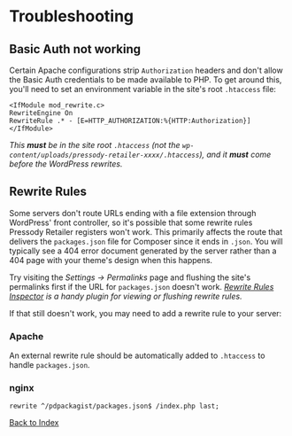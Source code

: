 # Troubleshooting

## Basic Auth not working

Certain Apache configurations strip `Authorization` headers and don't allow the Basic Auth credentials to be made available to PHP. To get around this, you'll need to set an environment variable in the site's root `.htaccess` file:

```
<IfModule mod_rewrite.c>
RewriteEngine On
RewriteRule .* - [E=HTTP_AUTHORIZATION:%{HTTP:Authorization}]
</IfModule>
```

*This __must__ be in the site root `.htaccess` (not the `wp-content/uploads/pressody-retailer-xxxx/.htaccess`), and it __must__ come before the WordPress rewrites.*

## Rewrite Rules

Some servers don't route URLs ending with a file extension through WordPress' front controller, so it's possible that some rewrite rules Pressody Retailer registers won't work. This primarily affects the route that delivers the `packages.json` file for Composer since it ends in `.json`. You will typically see a 404 error document generated by the server rather than a 404 page with your theme's design when this happens.

Try visiting the _Settings &rarr; Permalinks_ page and flushing the site's permalinks first if the URL for `packages.json` doesn't work. _[Rewrite Rules Inspector](https://wordpress.org/plugins/rewrite-rules-inspector/) is a handy plugin for viewing or flushing rewrite rules._

If that still doesn't work, you may need to add a rewrite rule to your server:

### Apache

An external rewrite rule should be automatically added to `.htaccess` to handle `packages.json`.

### nginx

`rewrite ^/pdpackagist/packages.json$ /index.php last;`

[Back to Index](index.md)
